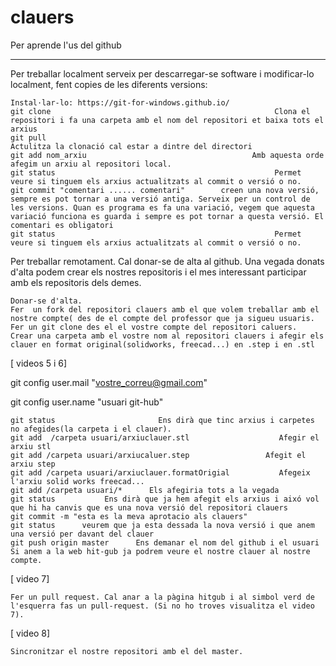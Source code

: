 # clauers
Per aprende l'us del github


----------------------------------------------------------------
Per treballar localment serveix per descarregar-se software i modificar-lo localment, fent copies de les diferents versions:

    Instal·lar-lo: https://git-for-windows.github.io/
    git clone                                                  Clona el repositori i fa una carpeta amb el nom del repositori et baixa tots el arxius
    git pull                                                      Actulitza la clonació cal estar a dintre del directori
    git add nom_arxiu                                     Amb aquesta orde afegim un arxiu al repositori local.
    git status                                                 Permet veure si tinguem els arxius actualitzats al commit o versió o no.
    git commit "comentari ...... comentari"        creen una nova versió, sempre es pot tornar a una versió antiga. Serveix per un control de les versions. Quan es programa es fa una variació, vegem que aquesta variació funciona es guarda i sempre es pot tornar a questa versió. El comentari es obligatori
    git status                                                 Permet veure si tinguem els arxius actualitzats al commit o versió o no.

Per treballar remotament. Cal donar-se de alta al github. Una vegada donats d'alta podem crear els nostres repositoris i el mes interessant participar amb els repositoris dels demes.

    Donar-se d'alta.
    Fer  un fork del repositori clauers amb el que volem treballar amb el nostre compte( des de el compte del professor que ja sigueu usuaris.
    Fer un git clone des el el vostre compte del repositori caluers.
    Crear una carpeta amb el vostre nom al repositori clauers i afegir els clauer en format original(solidworks, freecad...) en .step i en .stl

[ videos 5 i 6]

git config user.mail "vostre_correu@gmail.com"

git config user.name "usuari git-hub"

    git status                       Ens dirà que tinc arxius i carpetes no afegides(la carpeta i el clauer).
    git add  /carpeta usuari/arxiuclauer.stl                    Afegir el arxiu stl
    git add /carpeta usuari/arxiucaluer.step                 Afegit el arxiu step
    git add /carpeta usuari/arxiuclauer.formatOrigial           Afegeix l'arxiu solid works freecad...
    git add /carpeta usuari/*      Els afegiria tots a la vegada
    git status           Ens dirà que ja hem afegit els arxius i aixó vol que hi ha canvis que es una nova versió del repositori clauers
    git commit -m "esta es la meva aprotacio als clauers"
    git status      veurem que ja esta dessada la nova versió i que anem una versió per davant del clauer
    git push origin master      Ens demanar el nom del github i el usuari
    Si anem a la web hit-gub ja podrem veure el nostre clauer al nostre compte.

[ video 7]

    Fer un pull request. Cal anar a la pàgina hitgub i al simbol verd de l'esquerra fas un pull-request. (Si no ho troves visualitza el video 7).

[ video 8]

    Sincronitzar el nostre repositori amb el del master.



